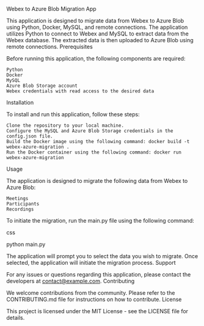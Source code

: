 Webex to Azure Blob Migration App

This application is designed to migrate data from Webex to Azure Blob using Python, Docker, MySQL, and remote connections. The application utilizes Python to connect to Webex and MySQL to extract data from the Webex database. The extracted data is then uploaded to Azure Blob using remote connections.
Prerequisites

Before running this application, the following components are required:

    Python
    Docker
    MySQL
    Azure Blob Storage account
    Webex credentials with read access to the desired data

Installation

To install and run this application, follow these steps:

    Clone the repository to your local machine.
    Configure the MySQL and Azure Blob Storage credentials in the config.json file.
    Build the Docker image using the following command: docker build -t webex-azure-migration .
    Run the Docker container using the following command: docker run webex-azure-migration

Usage

The application is designed to migrate the following data from Webex to Azure Blob:

    Meetings
    Participants
    Recordings

To initiate the migration, run the main.py file using the following command:

css

python main.py

The application will prompt you to select the data you wish to migrate. Once selected, the application will initiate the migration process.
Support

For any issues or questions regarding this application, please contact the developers at contact@example.com.
Contributing

We welcome contributions from the community. Please refer to the CONTRIBUTING.md file for instructions on how to contribute.
License

This project is licensed under the MIT License - see the LICENSE file for details.
